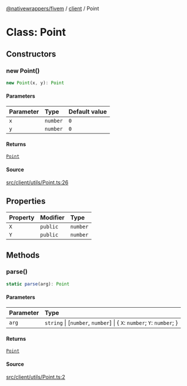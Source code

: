 [@nativewrappers/fivem](../../README.md) / [client](../README.md) / Point

# Class: Point

## Constructors

### new Point()

```ts
new Point(x, y): Point
```

#### Parameters

| Parameter | Type | Default value |
| :------ | :------ | :------ |
| `x` | `number` | `0` |
| `y` | `number` | `0` |

#### Returns

[`Point`](Point.md)

#### Source

[src/client/utils/Point.ts:26](https://github.com/nativewrappers/fivem/blob/dc30be651dd1d99507081f19ee3707fad2d3aa44/src/client/utils/Point.ts#L26)

## Properties

| Property | Modifier | Type |
| :------ | :------ | :------ |
| `X` | `public` | `number` |
| `Y` | `public` | `number` |

## Methods

### parse()

```ts
static parse(arg): Point
```

#### Parameters

| Parameter | Type |
| :------ | :------ |
| `arg` | `string` \| [`number`, `number`] \| \{ `X`: `number`; `Y`: `number`; \} |

#### Returns

[`Point`](Point.md)

#### Source

[src/client/utils/Point.ts:2](https://github.com/nativewrappers/fivem/blob/dc30be651dd1d99507081f19ee3707fad2d3aa44/src/client/utils/Point.ts#L2)
